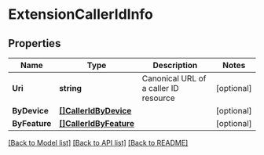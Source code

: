 # ExtensionCallerIdInfo

## Properties
Name | Type | Description | Notes
------------ | ------------- | ------------- | -------------
**Uri** | **string** | Canonical URL of a caller ID resource | [optional] 
**ByDevice** | [**[]CallerIdByDevice**](CallerIdByDevice.md) |  | [optional] 
**ByFeature** | [**[]CallerIdByFeature**](CallerIdByFeature.md) |  | [optional] 

[[Back to Model list]](../README.md#documentation-for-models) [[Back to API list]](../README.md#documentation-for-api-endpoints) [[Back to README]](../README.md)


